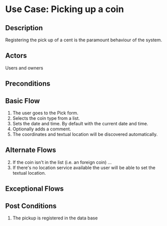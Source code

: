 # Use Case: Picking up a coin

## Description
Registering the pick up of a cent is the paramount behaviour of the system.

## Actors
Users and owners

## Preconditions

## Basic Flow
 1. The user goes to the Pick form.
 2. Selects the coin type from a list.
 3. Sets the date and time. By default with the current date and time.
 4. Optionally adds a comment.
 5. The coordinates and textual location will be discovered automatically.

## Alternate Flows
 2. If the coin isn't in the list (i.e. an foreign coin) ...
 5. If there's no location service available the user will be able to set the textual location.

## Exceptional Flows

## Post Conditions
 1. The pickup is registered in the data base
